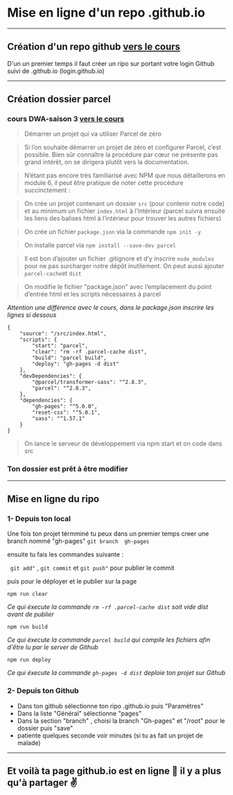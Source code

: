 
# Mise en ligne d'un repo .github.io 

---

## Création d'un repo github [vers le cours](https://kourou.oclock.io/ressources/fiche-recap/github-pages/)

D'un un premier temps il faut créer un ripo sur portant votre login Github suivi de .github.io (login.github.io)

---

## Création dossier parcel 

### cours DWA-saison 3 [vers le cours](https://kourou.oclock.io/ressources/recap-quotidien/dwa-1-e07-recap-ofig/)

>Démarrer un projet qui va utiliser Parcel de zéro

>Si l’on souhaite démarrer un projet de zéro et configurer Parcel, c’est possible. Bien sûr connaître la procédure par cœur ne présente pas grand intérêt, on se dirigera plutôt vers la documentation.

>N’étant pas encore très familiarisé avec NPM que nous détaillerons en module 6, il peut être pratique de noter cette procédure succinctement :

>On crée un projet contenant un dossier `src` (pour contenir notre code) et au minimum un fichier `index.html` à l’intérieur (parcel suivra ensuite les liens des balises html à l’intérieur pour trouver les autres fichiers)

>On crée un fichier `package.json` via la commande `npm init -y`

>On installe parcel via `npm install --save-dev parcel`

>Il est bon d’ajouter un fichier .gitignore et d’y inscrire `node_modules` pour ne pas surcharger notre dépôt inutilement. On peut aussi ajouter `parcel-cache`et `dist`

>On modifie le fichier "package.json" avec l’emplacement du point d’entrée html et les scripts nécessaires à parcel 

*Attention une différence avec le cours, dans le package.json inscrire les lignes si dessous*

    {
        "source": "/src/index.html",
        "scripts": {
            "start": "parcel",
            "clear": "rm -rf .parcel-cache dist",
            "build": "parcel build",
            "deploy": "gh-pages -d dist"
        },
        "devDependencies": {
            "@parcel/transformer-sass": "^2.8.3",
            "parcel": "^2.8.3",
        },
        "dependencies": {
            "gh-pages": "^5.0.0",
            "reset-css": "^5.0.1",
            "sass": "^1.57.1"
        }
    }

>On lance le serveur de développement via npm start et on code dans src

### Ton dossier est prêt à être modifier

---

## Mise en ligne du ripo 

### 1- Depuis ton local 

Une fois ton projet térmminé tu peux dans un premier temps creer une branch nommé "gh-pages" `git branch  gh-pages`

ensuite tu fais les commandes suivante :

`` git add"`` , ``git commit`` et `` git push" `` pour publier le commit 


puis pour le déployer et le publier sur la page

`npm run clear `

*Ce qui éxecute la commande `rm -rf .parcel-cache dist` soit vide dist avant de publier*

`npm run build`

*Ce qui éxecute la commande `parcel build` qui compile les fichiers afin d'être lu par le server de Github*

``npm run deploy``

*Ce qui éxecute la commande `gh-pages -d dist` deploie ton projet sur Github*

### 2-  Depuis ton Github

- Dans ton github sélectionne ton ripo .github.io puis "Paramètres"
- Dans la liste "Général" sélectionne "pages"
- Dans la section "branch" , choisi la branch "Gh-pages" et "/root" pour le dossier puis "save"
- patiente quelques seconde voir minutes (si tu as fait un projet de malade) 
---

## Et voilà ta page github.io est en ligne 🥳 il y a plus qu'à partager ✌️